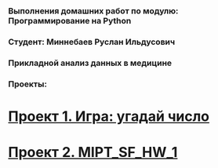 ### Выполнения домашних работ по модулю: Программирование на Python
### Студент: Миннебаев Руслан Ильдусович
### Прикладной анализ данных в медицине

### Проекты:
# [Проект 1. Игра: угадай число](https://github.com/Rinengen/SF_HW/tree/SF_HW/project_1)
# [Проект 2. MIPT_SF_HW_1](https://github.com/Rinengen/SF_HW/tree/SF_HW/project_2)

